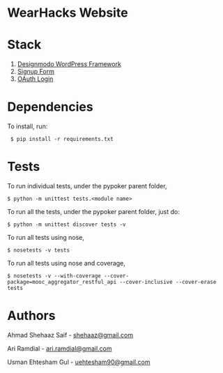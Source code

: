 WearHacks Website
=======

# Stack

1. [Designmodo WordPress Framework](http://designmodo.com/startup-wordpress/)
2. [Signup Form](http://www.typeform.com/)
3. [OAuth Login](https://oauth.io/)

# Dependencies
To install, run:
   
     $ pip install -r requirements.txt

# Tests

To run individual tests, under the pypoker parent folder,

    $ python -m unittest tests.<module name>

To run all the tests, under the pypoker parent folder, just do:

    $ python -m unittest discover tests -v

To run all tests using nose,

    $ nosetests -v tests

To run all tests using nose and coverage,

    $ nosetests -v --with-coverage --cover-package=mooc_aggregator_restful_api --cover-inclusive --cover-erase tests

# Authors

Ahmad Shehaaz Saif - <shehaaz@gmail.com>

Ari Ramdial - <ari.ramdial@gmail.com>

Usman Ehtesham Gul - <uehtesham90@gmail.com>
